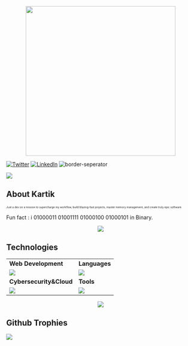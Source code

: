  
<div style="text-align: center;"> 
  <img width="400" src="https://readme-typing-svg.herokuapp.com?font=JetBrains+Mono&weight=600&size=30&duration=3000&color=2AF7B4&width=535&lines=Hi%2C+I'm+Kartik%F0%9F%91%8B;Let's+Connect!"/>
</div>

[![Twitter](https://skillicons.dev/icons?i=twitter)](https://x.com/code_kartik)
[![LinkedIn](https://skillicons.dev/icons?i=linkedin)](https://www.linkedin.com/in/kartikcode/)
![border-seperator](assets/borderseparator.gif) 
  
![](https://komarev.com/ghpvc/?username=KartikLabhshetwar)
## About Kartik
<p style="font-size:7px;">
Just a dev on a mission to supercharge my workflow, build blazing-fast projects, master memory management, and create truly epic software.
</p>
<p>Fun fact : i 01000011 01001111 01000100 01000101  in Binary. </p>
<p align="center"><img src= 'https://capsule-render.vercel.app/api?type=rect&color=gradient&height=2.5'/></p>

## Technologies
 
<table>
<tr>
	<td><strong>Web Development</strong></td>
	<td><strong>Languages</strong></td>
</tr>
<tr>
		<td><img src = "https://skillicons.dev/icons?i=html,css,react,tailwind,nodejs,express,mongodb,postgresql,prisma,firebase" ></td>
		<td><img src = "https://skillicons.dev/icons?i=javascript,java,python,c&theme=dark"></td>
</tr>
<tr>
	<td><strong>Cybersecurity&Cloud</strong></td>
	<td><strong>Tools</strong></td>
</tr>
<tr>
	<td><img src = "https://skillicons.dev/icons?i=linux,docker,kubernetes,azure,vercel&theme=dark"></td>
	<td><img src = "https://skillicons.dev/icons?i=git,vscode,github,githubactions&theme=dark"></td>
</tr>
</table>

<p align="center"><img src= 'https://capsule-render.vercel.app/api?type=rect&color=gradient&height=2.5'/></p>

## Github Trophies
![](https://github-profile-trophy.vercel.app/?username=KartikLabhshetwar&theme=nord&no-frame=false&no-bg=true&margin-w=4)

														
